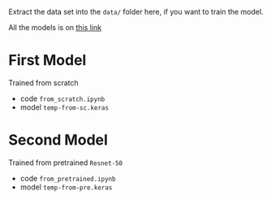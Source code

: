 Extract the data set into the `data/` folder here, if you want to train the model.

All the models is on [this link](https://o365cmu-my.sharepoint.com/:f:/g/personal/tanat_ta_cmu_ac_th/EjOhcRlhOadLt4rL-aQquhEBvm01NG6jJreg0kT7Oo6HVg?e=sxlqJ3)

# First Model
Trained from scratch 

- code `from_scratch.ipynb`
- model `temp-from-sc.keras`

# Second Model
Trained from pretrained `Resnet-50` 

- code `from_pretrained.ipynb`
- model `temp-from-pre.keras`